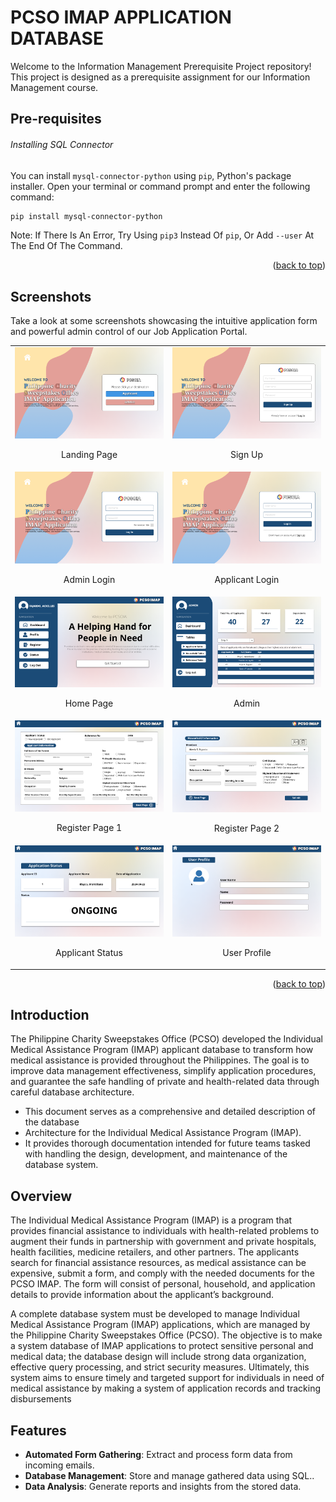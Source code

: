 # PCSO IMAP APPLICATION DATABASE

Welcome to the Information Management Prerequisite Project repository! This project is designed as a prerequisite assignment for our Information Management course.

## Pre-requisites
###### Installing SQL Connector
You can install `mysql-connector-python` using `pip`, Python's package installer. Open your terminal or command prompt and enter the following command:
```bash
pip install mysql-connector-python
```
Note: If There Is An Error, Try Using `pip3` Instead Of `pip`, Or Add `--user` At The End Of The Command.

<p align="right">(<a href="#top">back to top</a>)</p>

## Screenshots

Take a look at some screenshots showcasing the intuitive application form and powerful admin control of our Job Application Portal.

<table>
   <tr>
        <td>
            <img src="resources/UI/ApplicantLandingPage.png" alt="Landing Page" />
            <br />
            <p align="center">Landing Page</p></td>
        <td>
            <img src="resources/UI/ApplicantSignUP.png" alt="Sign Up" />
            <br />
            <p align="center">Sign Up</p></td>
    </tr>
    <tr>
        <td>
            <img src="resources/UI/AdminLogin.png" alt="Admin Login" />
            <br />
            <p align="center">Admin Login</p></td>
        <td>
            <img src="resources/UI/ApplicantLogin.png" alt="Applicant Login" />
            <br />
            <p align="center">Applicant Login</p></td>
    </tr>
    <tr>
        <td>
            <img src="resources/UI/ApplicantHome.png" alt="User" />
            <br />
            <p align="center">Home Page</p></td>
        <td>
            <img src="resources/UI/AdminHomePage.png" alt="Admin" />
            <br />
            <p align="center">Admin</p></td>
    </tr>
    <tr>
        <td>
            <img src="resources/UI/RegisterPage1.png" alt="Register Page 1" />
            <br />
            <p align="center">Register Page 1</p></td>
        <td>
            <img src="resources/UI/RegisterPage2.png" alt="Register Page 2" />
            <br />
            <p align="center">Register Page 2</p></td>
    </tr>
    <tr>
        <td>
            <img src="resources/UI/ApplicantStatus.png" alt="Applicant Status" />
            <br />
            <p align="center">Applicant Status</p></td>
        <td>
            <img src="resources/UI/UserProfile.png" alt="User Profile" />
            <br />
            <p align="center">User Profile</p></td>
    </tr>

</table> 

<p align="right">(<a href="#top">back to top</a>)</p>


## Introduction

The Philippine Charity Sweepstakes Office (PCSO) developed the Individual Medical Assistance Program (IMAP) applicant database to transform how medical assistance is provided throughout the Philippines. The goal is to improve data management effectiveness, simplify application procedures, and guarantee the safe handling of private and health-related data through careful database architecture. 

- This document serves as a comprehensive and detailed description of the database 
- Architecture for the Individual Medical Assistance Program (IMAP).
- It provides thorough documentation intended for future teams tasked with handling the design, development, and maintenance of the database system.

## Overview


The Individual Medical Assistance Program (IMAP) is a program that provides financial assistance to individuals with health-related problems to augment their funds in partnership with government and private hospitals, health facilities, medicine retailers, and other partners. The applicants search for financial assistance resources, as medical assistance can be expensive, submit a form, and comply with the needed documents for the PCSO IMAP. The form will consist of personal, household, and application details to provide information about the applicant’s background. 
 

A complete database system must be developed to manage Individual Medical Assistance Program (IMAP) applications, which are managed by the Philippine Charity Sweepstakes Office (PCSO). The objective is to make a system database of IMAP applications to protect sensitive personal and medical data; the database design will include strong data organization, effective query processing, and strict security measures. Ultimately, this system aims to ensure timely and targeted support for individuals in need of medical assistance by making a system of application records and tracking disbursements


## Features

- **Automated Form Gathering**: Extract and process form data from incoming emails.
- **Database Management**: Store and manage gathered data using SQL..
- **Data Analysis**: Generate reports and insights from the stored data.